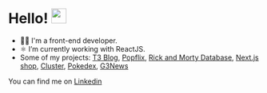 ### <h1 align="left">Hello! <img src="https://raw.githubusercontent.com/kaueMarques/kaueMarques/master/hi.gif" width="30px"></h1>

- 👨‍💻 I'm a front-end developer.
- ⚛️ I’m currently working with ReactJS.
- Some of my projects: <a href="https://t3-blog-pi.vercel.app/" target="_blank" title="T3 Blog">T3 Blog</a>,
<a href="https://popflix-app.vercel.app/" target="_blank" title="Popflix">Popflix</a>,
<a href="https://rick-and-morty-base.vercel.app/" target="_blank" title="Rick And Morty Database">Rick and Morty Database</a>,
<a href="https://nextjs-ignite-shop.vercel.app/" target="_blank" title="Next.js Shop">Next.js shop</a>,
<a href="https://cluster-forum.com/" target="_blank" title="Cluster">Cluster</a>,
<a href="https://pokedex-leojuriolli.vercel.app/" target="_blank" title="Pokedex">Pokedex</a>,
<a href="https://g3news.vercel.app/" target="_blank" title="G3News">G3News</a>

You can find me on <a href="https://www.linkedin.com/in/leonardojuriolli/" target="_blank" title="LinkedIn">Linkedin</a> <br>

